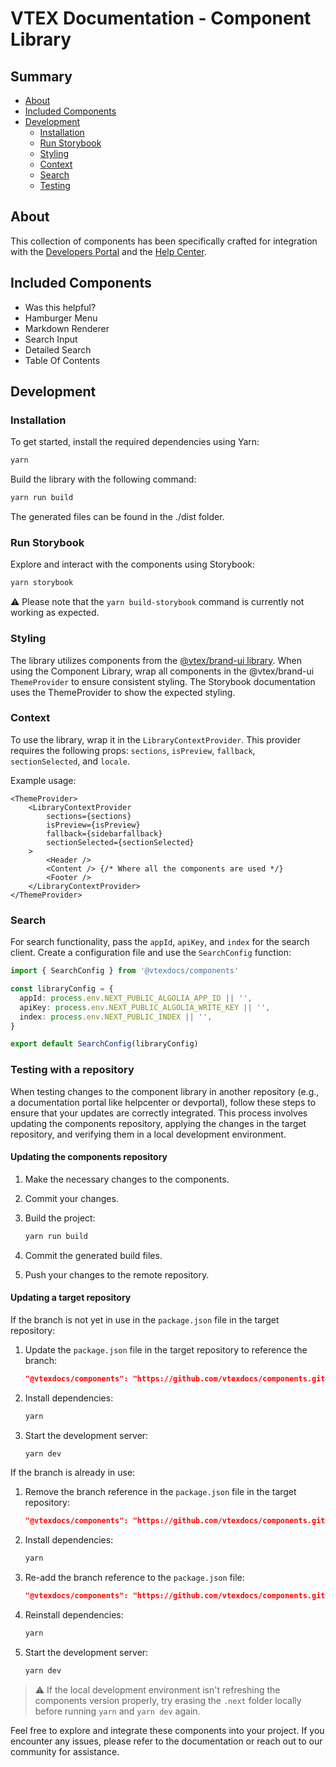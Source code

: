 # VTEX Documentation - Component Library

## Summary 

- [About](#about)
- [Included Components](#included-components)
- [Development](#development)
  - [Installation](#installation)
  - [Run Storybook](#run-storybook)
  - [Styling](#styling)
  - [Context](#context)
  - [Search](#search)
  - [Testing](#testing)

## About

This collection of components has been specifically crafted for integration with the [Developers Portal](https://github.com/vtexdocs/devportal) and the [Help Center](https://github.com/vtexdocs/helpcenter).

## Included Components

- Was this helpful?
- Hamburger Menu
- Markdown Renderer
- Search Input
- Detailed Search
- Table Of Contents

## Development

### Installation

To get started, install the required dependencies using Yarn:

```bash
yarn
```

Build the library with the following command:

```bash
yarn run build
```

The generated files can be found in the ./dist folder.

### Run Storybook

Explore and interact with the components using Storybook:

```bash
yarn storybook
```

⚠️ Please note that the `yarn build-storybook` command is currently not working as expected.

### Styling

The library utilizes components from the [@vtex/brand-ui library](https://www.npmjs.com/package/@vtex/brand-ui). When using the Component Library, wrap all components in the @vtex/brand-ui `ThemeProvider` to ensure consistent styling. The Storybook documentation uses the ThemeProvider to show the expected styling.

### Context

To use the library, wrap it in the `LibraryContextProvider`. This provider requires the following props: `sections`, `isPreview`, `fallback`, `sectionSelected`, and `locale`.

Example usage:

```tsx
<ThemeProvider>
    <LibraryContextProvider
        sections={sections}
        isPreview={isPreview}
        fallback={sidebarfallback}
        sectionSelected={sectionSelected}
    >
        <Header />
        <Content /> {/* Where all the components are used */}
        <Footer />
    </LibraryContextProvider>
</ThemeProvider>
```

### Search

For search functionality, pass the `appId`, `apiKey`, and `index` for the search client. Create a configuration file and use the `SearchConfig` function:

```typescript
import { SearchConfig } from '@vtexdocs/components'

const libraryConfig = {
  appId: process.env.NEXT_PUBLIC_ALGOLIA_APP_ID || '',
  apiKey: process.env.NEXT_PUBLIC_ALGOLIA_WRITE_KEY || '',
  index: process.env.NEXT_PUBLIC_INDEX || '',
}

export default SearchConfig(libraryConfig)
```

### Testing with a repository

When testing changes to the component library in another repository (e.g., a documentation portal like helpcenter or devportal), follow these steps to ensure that your updates are correctly integrated. This process involves updating the components repository, applying the changes in the target repository, and verifying them in a local development environment.

#### Updating the components repository

1. Make the necessary changes to the components.
2. Commit your changes.
3. Build the project:

   ```bash
   yarn run build
   ```

4. Commit the generated build files.
5. Push your changes to the remote repository.

#### Updating a target repository

If the branch is not yet in use in the `package.json` file in the target repository:

1. Update the `package.json` file in the target repository to reference the branch:

   ```json
   "@vtexdocs/components": "https://github.com/vtexdocs/components.git#fix/slugify"
   ```

2. Install dependencies:

   ```bash
   yarn
   ```
3. Start the development server:

   ```bash
   yarn dev
   ```

If the branch is already in use:

1. Remove the branch reference in the `package.json` file in the target repository:

   ```json
   "@vtexdocs/components": "https://github.com/vtexdocs/components.git"
   ```

2. Install dependencies:

   ```bash
   yarn
   ```

3. Re-add the branch reference to the `package.json` file:

   ```json
   "@vtexdocs/components": "https://github.com/vtexdocs/components.git#fix/slugify"
   ```

4. Reinstall dependencies:

   ```bash
   yarn
   ```
   
5. Start the development server:

   ```bash
   yarn dev
   ```

>⚠️ If the local development environment isn't refreshing the components version properly, try erasing the `.next` folder locally before running `yarn` and `yarn dev` again.

Feel free to explore and integrate these components into your project. If you encounter any issues, please refer to the documentation or reach out to our community for assistance.
